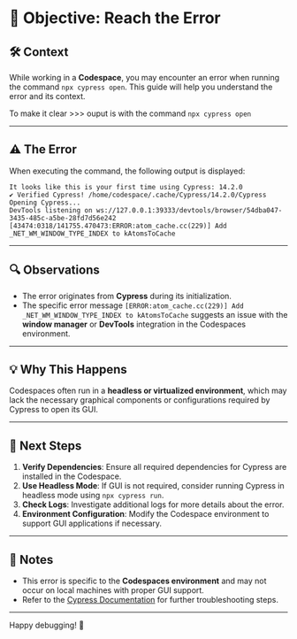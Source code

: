 # 🌟 Objective: Reach the Error  

## 🛠️ Context  
While working in a **Codespace**, you may encounter an error when running the command `npx cypress open`. This guide will help you understand the error and its context.  

To make it clear >>> ouput is with the command `npx cypress open`

---

## ⚠️ The Error  
When executing the command, the following output is displayed:  

```plaintext  
It looks like this is your first time using Cypress: 14.2.0  
✔ Verified Cypress! /home/codespace/.cache/Cypress/14.2.0/Cypress  
Opening Cypress...  
DevTools listening on ws://127.0.0.1:39333/devtools/browser/54dba047-3435-485c-a5be-28fd7d56e242  
[43474:0318/141755.470473:ERROR:atom_cache.cc(229)] Add _NET_WM_WINDOW_TYPE_INDEX to kAtomsToCache  
```  

---

## 🔍 Observations  
- The error originates from **Cypress** during its initialization.  
- The specific error message `[ERROR:atom_cache.cc(229)] Add _NET_WM_WINDOW_TYPE_INDEX to kAtomsToCache` suggests an issue with the **window manager** or **DevTools** integration in the Codespaces environment.  

---

## 💡 Why This Happens  
Codespaces often run in a **headless or virtualized environment**, which may lack the necessary graphical components or configurations required by Cypress to open its GUI.  

---

## 🚀 Next Steps  
1. **Verify Dependencies**: Ensure all required dependencies for Cypress are installed in the Codespace.  
2. **Use Headless Mode**: If GUI is not required, consider running Cypress in headless mode using `npx cypress run`.  
3. **Check Logs**: Investigate additional logs for more details about the error.  
4. **Environment Configuration**: Modify the Codespace environment to support GUI applications if necessary.  

---

## 📝 Notes  
- This error is specific to the **Codespaces environment** and may not occur on local machines with proper GUI support.  
- Refer to the [Cypress Documentation](https://docs.cypress.io/) for further troubleshooting steps.  

---  
Happy debugging! 🚀  